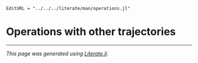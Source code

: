 ```@meta
EditURL = "../../../literate/man/operations.jl"
```

# Operations with other trajectories

---

*This page was generated using [Literate.jl](https://github.com/fredrikekre/Literate.jl).*

